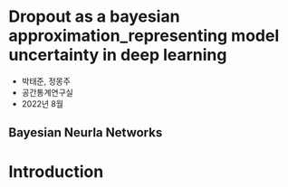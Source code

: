 # Dropout as a bayesian approximation_representing model uncertainty in deep learning



- 박태준, 정몽주
- 공간통계연구실
- 2022년 8월




## Bayesian Neurla Networks





# Introduction

